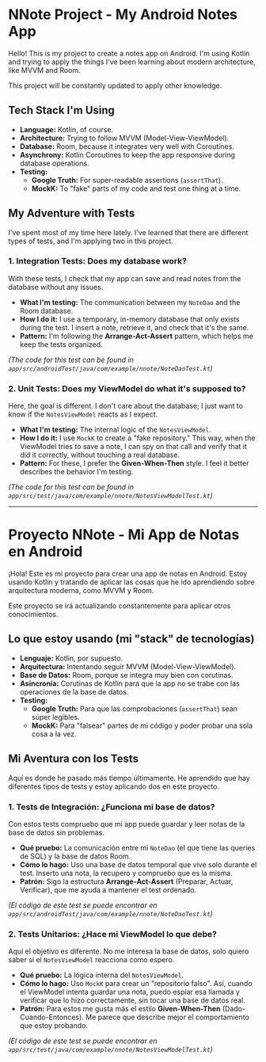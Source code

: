 # NNote Project - My Android Notes App

Hello! This is my project to create a notes app on Android. I'm using Kotlin and trying to apply the things I've been learning about modern architecture, like MVVM and Room.

This project will be constantly updated to apply other knowledge.

## Tech Stack I'm Using

*   **Language:** Kotlin, of course.
*   **Architecture:** Trying to follow MVVM (Model-View-ViewModel).
*   **Database:** Room, because it integrates very well with Coroutines.
*   **Asynchrony:** Kotlin Coroutines to keep the app responsive during database operations.
*   **Testing:** 
    *   **Google Truth:** For super-readable assertions (`assertThat`).
    *   **MockK:** To "fake" parts of my code and test one thing at a time.

## My Adventure with Tests

I've spent most of my time here lately. I've learned that there are different types of tests, and I'm applying two in this project.

### 1. Integration Tests: Does my database work?

With these tests, I check that my app can save and read notes from the database without any issues.

*   **What I'm testing:** The communication between my `NoteDao` and the Room database.
*   **How I do it:** I use a temporary, in-memory database that only exists during the test. I insert a note, retrieve it, and check that it's the same.
*   **Pattern:** I'm following the **Arrange-Act-Assert** pattern, which helps me keep the tests organized.

*(The code for this test can be found in `app/src/androidTest/java/com/example/nnote/NoteDaoTest.kt`)*

### 2. Unit Tests: Does my ViewModel do what it's supposed to?

Here, the goal is different. I don't care about the database; I just want to know if the `NotesViewModel` reacts as I expect.

*   **What I'm testing:** The internal logic of the `NotesViewModel`.
*   **How I do it:** I use `MockK` to create a "fake repository." This way, when the ViewModel tries to save a note, I can spy on that call and verify that it did it correctly, without touching a real database.
*   **Pattern:** For these, I prefer the **Given-When-Then** style. I feel it better describes the behavior I'm testing.

*(The code for this test can be found in `app/src/test/java/com/example/nnote/NotesViewModelTest.kt`)*

---

# Proyecto NNote - Mi App de Notas en Android

¡Hola! Este es mi proyecto para crear una app de notas en Android. Estoy usando Kotlin y tratando de aplicar las cosas que he ido aprendiendo sobre arquitectura moderna, como MVVM y Room.

Este proyecto se irá actualizando constantemente para aplicar otros conocimientos.

## Lo que estoy usando (mi "stack" de tecnologías)

*   **Lenguaje:** Kotlin, por supuesto.
*   **Arquitectura:** Intentando seguir MVVM (Model-View-ViewModel).
*   **Base de Datos:** Room, porque se integra muy bien con corutinas.
*   **Asincronía:** Corutinas de Kotlin para que la app no se trabe con las operaciones de la base de datos.
*   **Testing:** 
    *   **Google Truth:** Para que las comprobaciones (`assertThat`) sean súper legibles.
    *   **MockK:** Para "falsear" partes de mi código y poder probar una sola cosa a la vez.

## Mi Aventura con los Tests

Aquí es donde he pasado más tiempo últimamente. He aprendido que hay diferentes tipos de tests y estoy aplicando dos en este proyecto.

### 1. Tests de Integración: ¿Funciona mi base de datos?

Con estos tests compruebo que mi app puede guardar y leer notas de la base de datos sin problemas.

*   **Qué pruebo:** La comunicación entre mi `NoteDao` (el que tiene las queries de SQL) y la base de datos Room.
*   **Cómo lo hago:** Uso una base de datos temporal que vive solo durante el test. Inserto una nota, la recupero y compruebo que es la misma.
*   **Patrón:** Sigo la estructura **Arrange-Act-Assert** (Preparar, Actuar, Verificar), que me ayuda a mantener el test ordenado.

*(El código de este test se puede encontrar en `app/src/androidTest/java/com/example/nnote/NoteDaoTest.kt`)*

### 2. Tests Unitarios: ¿Hace mi ViewModel lo que debe?

Aquí el objetivo es diferente. No me interesa la base de datos, solo quiero saber si el `NotesViewModel` reacciona como espero.

*   **Qué pruebo:** La lógica interna del `NotesViewModel`.
*   **Cómo lo hago:** Uso `MockK` para crear un "repositorio falso". Así, cuando el ViewModel intenta guardar una nota, puedo espiar esa llamada y verificar que lo hizo correctamente, sin tocar una base de datos real.
*   **Patrón:** Para estos me gusta más el estilo **Given-When-Then** (Dado-Cuando-Entonces). Me parece que describe mejor el comportamiento que estoy probando.

*(El código de este test se puede encontrar en `app/src/test/java/com/example/nnote/NotesViewModelTest.kt`)*
